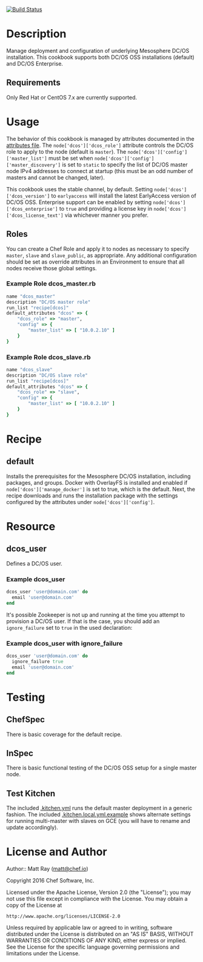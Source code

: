 [![Build Status](https://travis-ci.org/chef-partners/dcos-cookbook.svg?branch=master)](https://travis-ci.org/chef-partners/dcos-cookbook)

Description
===========

Manage deployment and configuration of underlying Mesosphere DC/OS installation. This cookbook supports both DC/OS
OSS installations (default) and DC/OS Enterprise.

Requirements
------------

Only Red Hat or CentOS 7.x are currently supported.

Usage
==========

The behavior of this cookbook is managed by attributes documented in the [attributes file](attributes/default.rb).
The `node['dcos']['dcos_role']` attribute controls the DC/OS role to apply to the node (default is `master`). The
`node['dcos']['config']['master_list']` must be set when `node['dcos']['config']['master_discovery']` is set to
`static` to specify the list of DC/OS master node IPv4 addresses to connect at startup (this must be an odd number
of masters and cannot be changed, later).

This cookbook uses the stable channel, by default. Setting `node['dcos']['dcos_version']` to `earlyaccess` will
install the latest EarlyAccess version of DC/OS OSS. Enterprise support can be enabled by setting
`node['dcos']['dcos_enterprise']` to `true` and providing a license key in `node['dcos']['dcos_license_text']`
via whichever manner you prefer.

Roles
----------

You can create a Chef Role and apply it to nodes as necessary to specify `master`, `slave` and `slave_public`, as
appropriate. Any additional configuration should be set as override attributes in an Environment to ensure that
all nodes receive those global settings.

### Example Role dcos_master.rb ###
````ruby
name "dcos_master"
description "DC/OS master role"
run_list "recipe[dcos]"
default_attributes "dcos" => {
    "dcos_role" => "master",
    "config" => {
        "master_list" => [ "10.0.2.10" ]
    }
}
````

### Example Role dcos_slave.rb ###
````ruby
name "dcos_slave"
description "DC/OS slave role"
run_list "recipe[dcos]"
default_attributes "dcos" => {
    "dcos_role" => "slave",
    "config" => {
        "master_list" => [ "10.0.2.10" ]
    }
}
````

Recipe
=======

default
-------

Installs the prerequisites for the Mesosphere DC/OS installation, including packages, and groups.
Docker with OverlayFS is installed and enabled if `node['dcos']['manage_docker']` is set to true,
which is the default. Next, the recipe downloads and runs the installation package with the
settings configured by the attributes under `node['dcos']['config']`.


Resource
========

dcos_user
---------

Defines a DC/OS user.

### Example dcos_user ###
````ruby
dcos_user 'user@domain.com' do
  email 'user@domain.com'
end
````

It's possible Zookeeper is not up and running at the time you attempt to
provision a DC/OS user. If that is the case, you should add an
`ignore_failure` set to `true` in the used declaration:

### Example dcos_user with ignore_failure ###
````ruby
dcos_user 'user@domain.com' do
  ignore_failure true
  email 'user@domain.com'
end
````

Testing
=======

ChefSpec
--------
There is basic coverage for the default recipe.

InSpec
------
There is basic functional testing of the DC/OS OSS setup for a single master node.

Test Kitchen
------------
The included [.kitchen.yml](.kitchen.yml) runs the default master deployment in a generic fashion.
The included [.kitchen.local.yml.example](.kitchen.local.yml.example) shows alternate settings for
running multi-master with slaves on GCE (you will have to rename and update accordingly).

License and Author
==================

Author:: Matt Ray (<matt@chef.io>)

Copyright 2016 Chef Software, Inc.

Licensed under the Apache License, Version 2.0 (the "License");
you may not use this file except in compliance with the License.
You may obtain a copy of the License at

    http://www.apache.org/licenses/LICENSE-2.0

Unless required by applicable law or agreed to in writing, software
distributed under the License is distributed on an "AS IS" BASIS,
WITHOUT WARRANTIES OR CONDITIONS OF ANY KIND, either express or implied.
See the License for the specific language governing permissions and
limitations under the License.
